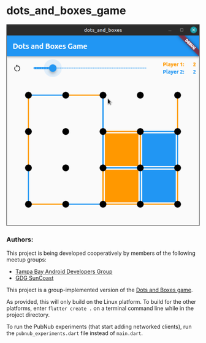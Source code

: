 # dots_and_boxes_game

![Dots and Boxes Game](/dots%20and%20boxes%20game.png)

### Authors:
This project is being developed cooperatively by members of the following meetup groups:
* [Tampa Bay Android Developers Group](https://www.meetup.com/Tampa-Bay-Android-Developers-Group/)
* [GDG SunCoast](https://www.meetup.com/GDGSUNCOAST/)

This project is a group-implemented version of the [Dots and Boxes game](https://en.wikipedia.org/wiki/Dots_and_boxes).

As provided, this will only build on the Linux platform. To build for the other platforms, enter
`flutter create .` on a terminal command line while in the project directory.

To run the PubNub experiments (that start adding networked clients), run the `pubnub_experiments.dart` file instead of `main.dart`.
